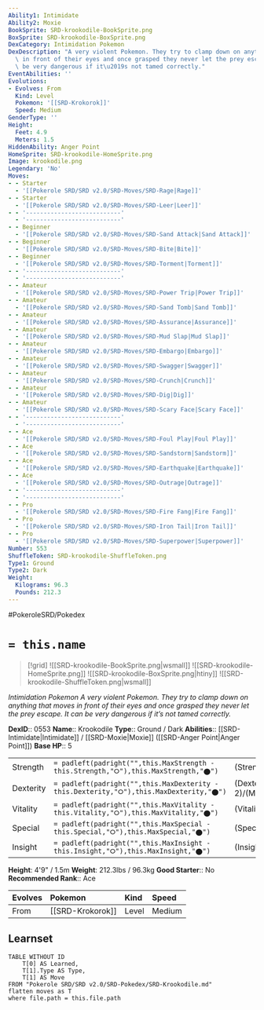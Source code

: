 ```yaml
---
Ability1: Intimidate
Ability2: Moxie
BookSprite: SRD-krookodile-BookSprite.png
BoxSprite: SRD-krookodile-BoxSprite.png
DexCategory: Intimidation Pokemon
DexDescription: "A very violent Pokemon. They try to clamp down on anything that moves\
  \ in front of their eyes and once grasped they never let the prey escape. It can\
  \ be very dangerous if it\u2019s not tamed correctly."
EventAbilities: ''
Evolutions:
- Evolves: From
  Kind: Level
  Pokemon: '[[SRD-Krokorok]]'
  Speed: Medium
GenderType: ''
Height:
  Feet: 4.9
  Meters: 1.5
HiddenAbility: Anger Point
HomeSprite: SRD-krookodile-HomeSprite.png
Image: krookodile.png
Legendary: 'No'
Moves:
- - Starter
  - '[[Pokerole SRD/SRD v2.0/SRD-Moves/SRD-Rage|Rage]]'
- - Starter
  - '[[Pokerole SRD/SRD v2.0/SRD-Moves/SRD-Leer|Leer]]'
- - '---------------------------'
  - '---------------------------'
- - Beginner
  - '[[Pokerole SRD/SRD v2.0/SRD-Moves/SRD-Sand Attack|Sand Attack]]'
- - Beginner
  - '[[Pokerole SRD/SRD v2.0/SRD-Moves/SRD-Bite|Bite]]'
- - Beginner
  - '[[Pokerole SRD/SRD v2.0/SRD-Moves/SRD-Torment|Torment]]'
- - '---------------------------'
  - '---------------------------'
- - Amateur
  - '[[Pokerole SRD/SRD v2.0/SRD-Moves/SRD-Power Trip|Power Trip]]'
- - Amateur
  - '[[Pokerole SRD/SRD v2.0/SRD-Moves/SRD-Sand Tomb|Sand Tomb]]'
- - Amateur
  - '[[Pokerole SRD/SRD v2.0/SRD-Moves/SRD-Assurance|Assurance]]'
- - Amateur
  - '[[Pokerole SRD/SRD v2.0/SRD-Moves/SRD-Mud Slap|Mud Slap]]'
- - Amateur
  - '[[Pokerole SRD/SRD v2.0/SRD-Moves/SRD-Embargo|Embargo]]'
- - Amateur
  - '[[Pokerole SRD/SRD v2.0/SRD-Moves/SRD-Swagger|Swagger]]'
- - Amateur
  - '[[Pokerole SRD/SRD v2.0/SRD-Moves/SRD-Crunch|Crunch]]'
- - Amateur
  - '[[Pokerole SRD/SRD v2.0/SRD-Moves/SRD-Dig|Dig]]'
- - Amateur
  - '[[Pokerole SRD/SRD v2.0/SRD-Moves/SRD-Scary Face|Scary Face]]'
- - '---------------------------'
  - '---------------------------'
- - Ace
  - '[[Pokerole SRD/SRD v2.0/SRD-Moves/SRD-Foul Play|Foul Play]]'
- - Ace
  - '[[Pokerole SRD/SRD v2.0/SRD-Moves/SRD-Sandstorm|Sandstorm]]'
- - Ace
  - '[[Pokerole SRD/SRD v2.0/SRD-Moves/SRD-Earthquake|Earthquake]]'
- - Ace
  - '[[Pokerole SRD/SRD v2.0/SRD-Moves/SRD-Outrage|Outrage]]'
- - '---------------------------'
  - '---------------------------'
- - Pro
  - '[[Pokerole SRD/SRD v2.0/SRD-Moves/SRD-Fire Fang|Fire Fang]]'
- - Pro
  - '[[Pokerole SRD/SRD v2.0/SRD-Moves/SRD-Iron Tail|Iron Tail]]'
- - Pro
  - '[[Pokerole SRD/SRD v2.0/SRD-Moves/SRD-Superpower|Superpower]]'
Number: 553
ShuffleToken: SRD-krookodile-ShuffleToken.png
Type1: Ground
Type2: Dark
Weight:
  Kilograms: 96.3
  Pounds: 212.3
---
```


#PokeroleSRD/Pokedex

# `= this.name`

> [!grid]
> ![[SRD-krookodile-BookSprite.png|wsmall]]
> ![[SRD-krookodile-HomeSprite.png]]
> ![[SRD-krookodile-BoxSprite.png|htiny]]
> ![[SRD-krookodile-ShuffleToken.png|wsmall]]


*Intimidation Pokemon*
*A very violent Pokemon. They try to clamp down on anything that moves in front of their eyes and once grasped they never let the prey escape. It can be very dangerous if it’s not tamed correctly.*

**DexID**:: 0553
**Name**:: Krookodile
**Type**:: Ground / Dark
**Abilities**:: [[SRD-Intimidate|Intimidate]] / [[SRD-Moxie|Moxie]] ([[SRD-Anger Point|Anger Point]])
**Base HP**:: 5

|           |                                                                                        |                                          |
| --------- | -------------------------------------------------------------------------------------- | ---------------------------------------- |
| Strength  | `= padleft(padright("",this.MaxStrength - this.Strength,"⭘"),this.MaxStrength,"⬤")`    | (Strength::3)/(MaxStrength::6)   |
| Dexterity | `= padleft(padright("",this.MaxDexterity - this.Dexterity,"⭘"),this.MaxDexterity,"⬤")` | (Dexterity:: 2)/(MaxDexterity::5) |
| Vitality  | `= padleft(padright("",this.MaxVitality - this.Vitality,"⭘"),this.MaxVitality,"⬤")`    | (Vitality::2)/(MaxVitality::5)   |
| Special   | `= padleft(padright("",this.MaxSpecial - this.Special,"⭘"),this.MaxSpecial,"⬤")`       | (Special::2)/(MaxSpecial::4)     |
| Insight   | `= padleft(padright("",this.MaxInsight - this.Insight,"⭘"),this.MaxInsight,"⬤")`       | (Insight::2)/(MaxInsight::5)     |

**Height**: 4'9" / 1.5m
**Weight**: 212.3lbs / 96.3kg
**Good Starter**:: No
**Recommended Rank**:: Ace

| Evolves   | Pokemon          | Kind   | Speed   |
|:----------|:-----------------|:-------|:--------|
| From      | [[SRD-Krokorok]] | Level  | Medium  |

## Learnset

```dataview
TABLE WITHOUT ID
    T[0] AS Learned,
    T[1].Type AS Type,
    T[1] AS Move
FROM "Pokerole SRD/SRD v2.0/SRD-Pokedex/SRD-Krookodile.md"
flatten moves as T
where file.path = this.file.path
```
